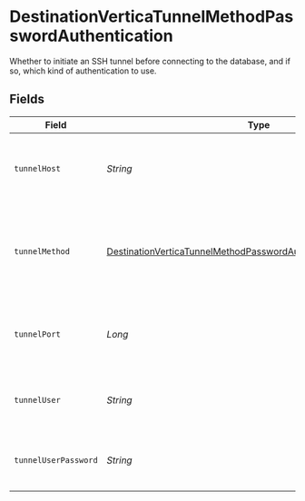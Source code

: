 # DestinationVerticaTunnelMethodPasswordAuthentication

Whether to initiate an SSH tunnel before connecting to the database, and if so, which kind of authentication to use.


## Fields

| Field                                                                                                                                                       | Type                                                                                                                                                        | Required                                                                                                                                                    | Description                                                                                                                                                 | Example                                                                                                                                                     |
| ----------------------------------------------------------------------------------------------------------------------------------------------------------- | ----------------------------------------------------------------------------------------------------------------------------------------------------------- | ----------------------------------------------------------------------------------------------------------------------------------------------------------- | ----------------------------------------------------------------------------------------------------------------------------------------------------------- | ----------------------------------------------------------------------------------------------------------------------------------------------------------- |
| `tunnelHost`                                                                                                                                                | *String*                                                                                                                                                    | :heavy_check_mark:                                                                                                                                          | Hostname of the jump server host that allows inbound ssh tunnel.                                                                                            |                                                                                                                                                             |
| `tunnelMethod`                                                                                                                                              | [DestinationVerticaTunnelMethodPasswordAuthenticationTunnelMethod](../../models/shared/DestinationVerticaTunnelMethodPasswordAuthenticationTunnelMethod.md) | :heavy_check_mark:                                                                                                                                          | Connect through a jump server tunnel host using username and password authentication                                                                        |                                                                                                                                                             |
| `tunnelPort`                                                                                                                                                | *Long*                                                                                                                                                      | :heavy_check_mark:                                                                                                                                          | Port on the proxy/jump server that accepts inbound ssh connections.                                                                                         | 22                                                                                                                                                          |
| `tunnelUser`                                                                                                                                                | *String*                                                                                                                                                    | :heavy_check_mark:                                                                                                                                          | OS-level username for logging into the jump server host                                                                                                     |                                                                                                                                                             |
| `tunnelUserPassword`                                                                                                                                        | *String*                                                                                                                                                    | :heavy_check_mark:                                                                                                                                          | OS-level password for logging into the jump server host                                                                                                     |                                                                                                                                                             |